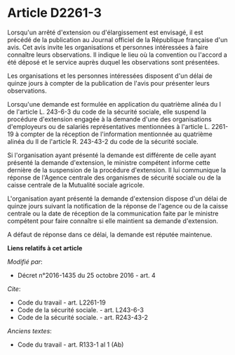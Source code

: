 # Article D2261-3

Lorsqu'un arrêté d'extension ou d'élargissement est envisagé, il est précédé de la publication au Journal officiel de la
République française d'un avis. Cet avis invite les organisations et personnes intéressées à faire connaître leurs
observations. Il indique le lieu où la convention ou l'accord a été déposé et le service auprès duquel les observations sont
présentées. 

Les organisations et les personnes intéressées disposent d'un délai de quinze jours à compter de la publication de l'avis
pour présenter leurs observations. 

Lorsqu'une demande est formulée en application du quatrième alinéa du I de l'article L. 243-6-3 du code de la sécurité
sociale, elle suspend la procédure d'extension engagée à la demande d'une des organisations d'employeurs ou de salariés
représentatives mentionnées à l'article L. 2261-19 à compter de la réception de l'information mentionnée au quatrième alinéa
du II de l'article R. 243-43-2 du code de la sécurité sociale. 

Si l'organisation ayant présenté la demande est différente de celle ayant présenté la demande d'extension, le ministre
compétent informe cette dernière de la suspension de la procédure d'extension. Il lui communique la réponse de l'Agence
centrale des organismes de sécurité sociale ou de la caisse centrale de la Mutualité sociale agricole. 

L'organisation ayant présenté la demande d'extension dispose d'un délai de quinze jours suivant la notification de la réponse
de l'agence ou de la caisse centrale ou la date de réception de la communication faite par le ministre compétent pour faire
connaître si elle maintient sa demande d'extension. 

A défaut de réponse dans ce délai, la demande est réputée maintenue.

**Liens relatifs à cet article**

_Modifié par_:

  - Décret n°2016-1435 du 25 octobre 2016 - art. 4

_Cite_:

  - Code du travail - art. L2261-19
  - Code de la sécurité sociale. - art. L243-6-3
  - Code de la sécurité sociale. - art. R243-43-2

_Anciens textes_:

  - Code du travail - art. R133-1 al 1 (Ab)
